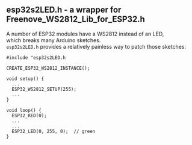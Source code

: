 ## esp32s2LED.h - a wrapper for Freenove_WS2812_Lib_for_ESP32.h
A number of ESP32 modules have a WS2812 instead of an LED,  
which breaks many Arduino sketches.  
`esp32s2LED.h` provides a relatively painless way to patch those sketches:
```
#include "esp32s2LED.h
 
CREATE_ESP32_WS2812_INSTANCE();
 
void setup() {
  ...
  ESP32_WS2812_SETUP(255);
  ...
}
 
void loop() {
  ESP32_RED(0);
  ...
  ...
  ESP32_LED(0, 255, 0);  // green
}
```

